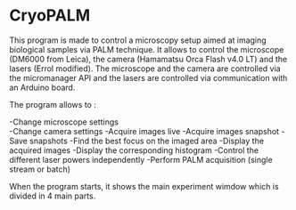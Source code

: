 # CryoPALM
This program is made to control a microscopy setup aimed at imaging biological samples via PALM technique.
It allows to control the microscope (DM6000 from Leica), the camera (Hamamatsu Orca Flash v4.0 LT) and the lasers (Errol modified).
The microscope and the camera are controlled via the micromanager API and the lasers are controlled via communication with an Arduino board.

The program allows to :

-Change microscope settings  
-Change camera settings
-Acquire images live
-Acquire images snapshot
-Save snapshots
-Find the best focus on the imaged area
-Display the acquired images
-Display the corresponding histogram
-Control the different laser powers independently
-Perform PALM acquisition (single stream or batch)

When the program starts, it shows the main experiment wimdow which is divided in 4 main parts.
